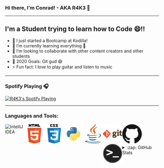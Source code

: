 ### Hi there, I'm Conrad! - AKA R4K3 👋

---

## I'm a Student trying to learn how to Code 😄!!

- 🔭 I just started a Bootcamp at Kodilla!
- 🌱 I’m currently learning everything 🤣
- 👯 I’m looking to collaborate with other content creators and other students
- 🥅 2020 Goals: Git gud 😅
- ⚡ Fun fact: I love to play guitar and listen to music
---
### Spotify Playing 🎧

[<img src="https://spotify-git-master.codingwithr4k3.vercel.app/api/spotify.py" alt="R4K3's Spotify Playing" width="450" />](https://open.spotify.com/user/doen4k9jzlwm0j3ng84m3bpkm)

---

### Languages and Tools:
<img align="left" alt="IntelliJ IDEA" width="64px" src="https://upload.wikimedia.org/wikipedia/commons/thumb/d/d5/IntelliJ_IDEA_Logo.svg/1200px-IntelliJ_IDEA_Logo.svg.png" />
<img align="left" alt="HTML5" width="64px" src="https://raw.githubusercontent.com/github/explore/80688e429a7d4ef2fca1e82350fe8e3517d3494d/topics/html/html.png" />
<img align="left" alt="CSS3" width="64px" src="https://raw.githubusercontent.com/github/explore/80688e429a7d4ef2fca1e82350fe8e3517d3494d/topics/css/css.png" />
<img align="left" alt="Python" width="64px" src="https://raw.githubusercontent.com/github/explore/80688e429a7d4ef2fca1e82350fe8e3517d3494d/topics/python/python.png" />
<img align="left" alt="Java" width="64px" src="https://raw.githubusercontent.com/github/explore/80688e429a7d4ef2fca1e82350fe8e3517d3494d/topics/java/java.png" />
<img align="left" alt="Git" width="64px" src="https://raw.githubusercontent.com/github/explore/80688e429a7d4ef2fca1e82350fe8e3517d3494d/topics/git/git.png" />
<img align="left" alt="GitHub" width="64px" src="https://raw.githubusercontent.com/github/explore/78df643247d429f6cc873026c0622819ad797942/topics/github/github.png" />
<img align="left" alt="Terminal" width="64px" src="https://raw.githubusercontent.com/github/explore/80688e429a7d4ef2fca1e82350fe8e3517d3494d/topics/terminal/terminal.png" />

<br />
<br />
<br />
<br />

<details>
  <summary>:zap: GitHub Stats</summary>

  [![Anurag's github stats](https://github-readme-stats.vercel.app/api?username=CodingWithR4K3)](https://github.com/anuraghazra/github-readme-stats)
